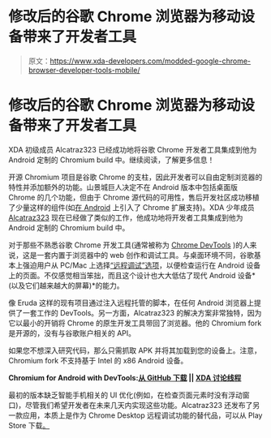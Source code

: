 # 修改后的谷歌 Chrome 浏览器为移动设备带来了开发者工具

> 原文：<https://www.xda-developers.com/modded-google-chrome-browser-developer-tools-mobile/>

# 修改后的谷歌 Chrome 浏览器为移动设备带来了开发者工具

XDA 初级成员 Alcatraz323 已经成功地将谷歌 Chrome 开发者工具集成到他为 Android 定制的 Chromium build 中。继续阅读，了解更多信息！

开源 Chromium 项目是谷歌 Chrome 的支柱，因此开发者可以自由定制浏览器的特性并添加额外的功能。山景城巨人决定不在 Android 版本中包括桌面版 Chrome 的几个功能，但由于 Chrome 源代码的可用性，售后开发社区成功移植了少量这样的组件(如[在 Android](https://www.xda-developers.com/at-least-3-chromium-based-browsers-enable-extensions-support-thanks-kiwi-browser/) 上引入了 Chrome 扩展支持)。XDA 少年成员 [Alcatraz323](https://forum.xda-developers.com/member.php?u=10682425) 现在已经做了类似的工作，他成功地将开发者工具集成到他为 Android 定制的 Chromium build 中。

对于那些不熟悉谷歌 Chrome 开发工具(通常被称为 [Chrome DevTools](https://developers.google.com/web/tools/chrome-devtools) )的人来说，这是一套内置于浏览器中的 web 创作和调试工具。与桌面环境不同，谷歌基本上强迫用户从 PC/Mac 上选择[“远程调试”选项](https://developers.google.com/web/tools/chrome-devtools/remote-debugging)，以便检查运行在 Android 设备上的页面。不仅感觉相当笨拙，而且这个设计也大大低估了现代 Android 设备*(以及它们越来越大的屏幕)*的能力。

像 Eruda 这样的现有项目通过注入远程托管的脚本，在任何 Android 浏览器上提供了一套工作的 DevTools。另一方面，Alcatraz323 的解决方案非常独特，因为它以最小的开销将 Chrome 的原生开发工具带回了浏览器。他的 Chromium fork 是开源的，没有与谷歌账户相关的 API。

如果您不想深入研究代码，那么只需抓取 APK 并将其加载到您的设备上。注意，Chromium fork 不支持基于 Intel 的 x86 Android 设备。

**Chromium for Android with DevTools:[从 GitHub 下载](https://github.com/Alcatraz323/F12Browser/releases) || [XDA 讨论线程](https://forum.xda-developers.com/android/apps-games/chrome-android-devtools-t4115763)**

最初的版本缺乏智能手机相关的 UI 优化(例如，在检查页面元素时没有浮动窗口)，尽管我们希望开发者在未来几天内实现这些功能。Alcatraz323 还发布了另一款应用，本质上是作为 Chrome Desktop 远程调试功能的替代品，可以从 Play Store 下载[。](https://play.google.com/store/apps/details?id=io.alcatraz.f12)